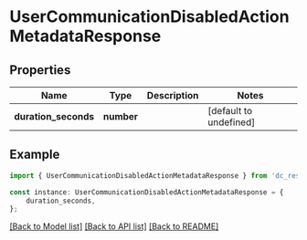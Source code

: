 # UserCommunicationDisabledActionMetadataResponse


## Properties

Name | Type | Description | Notes
------------ | ------------- | ------------- | -------------
**duration_seconds** | **number** |  | [default to undefined]

## Example

```typescript
import { UserCommunicationDisabledActionMetadataResponse } from 'dc_rest';

const instance: UserCommunicationDisabledActionMetadataResponse = {
    duration_seconds,
};
```

[[Back to Model list]](../README.md#documentation-for-models) [[Back to API list]](../README.md#documentation-for-api-endpoints) [[Back to README]](../README.md)
